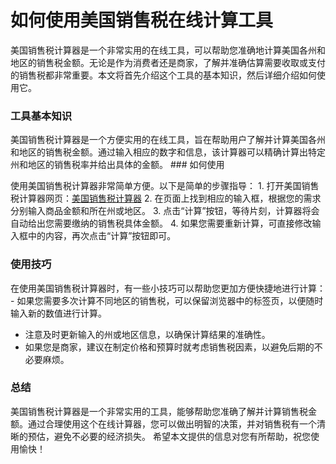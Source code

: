 如何使用美国销售税在线计算工具
===============

美国销售税计算器是一个非常实用的在线工具，可以帮助您准确地计算美国各州和地区的销售税金额。无论是作为消费者还是商家，了解并准确估算需要收取或支付的销售税都非常重要。本文将首先介绍这个工具的基本知识，然后详细介绍如何使用它。

### 工具基本知识

美国销售税计算器是一个方便实用的在线工具，旨在帮助用户了解并计算美国各州和地区的销售税金额。通过输入相应的数字和信息，该计算器可以精确计算出特定州和地区的销售税率并给出具体的金额。 ### 如何使用

使用美国销售税计算器非常简单方便。以下是简单的步骤指导： 1. 打开美国销售税计算器网页：[美国销售税计算器](https://www.onlinecalculatorsfree.com/zh-cn/financial/us-salary-tax-calculator.html)
2. 在页面上找到相应的输入框，根据您的需求分别输入商品金额和所在州或地区。
3. 点击“计算”按钮，等待片刻，计算器将会自动给出您需要缴纳的销售税具体金额。
4. 如果您需要重新计算，可直接修改输入框中的内容，再次点击“计算”按钮即可。

### 使用技巧

在使用美国销售税计算器时，有一些小技巧可以帮助您更加方便快捷地进行计算： - 如果您需要多次计算不同地区的销售税，可以保留浏览器中的标签页，以便随时输入新的数值进行计算。
- 注意及时更新输入的州或地区信息，以确保计算结果的准确性。
- 如果您是商家，建议在制定价格和预算时就考虑销售税因素，以避免后期的不必要麻烦。

### 总结

美国销售税计算器是一个非常实用的工具，能够帮助您准确了解并计算销售税金额。通过合理使用这个在线计算器，您可以做出明智的决策，并对销售税有一个清晰的预估，避免不必要的经济损失。 希望本文提供的信息对您有所帮助，祝您使用愉快！